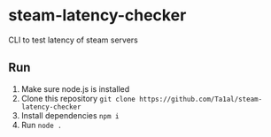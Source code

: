 # steam-latency-checker
CLI to test latency of steam servers

## Run
1. Make sure node.js is installed
2. Clone this repository `git clone https://github.com/Ta1al/steam-latency-checker`
3. Install dependencies `npm i`
4. Run `node .`
